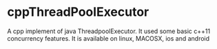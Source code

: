 cppThreadPoolExecutor
=====================

A cpp implement of java ThreadpoolExecutor.
It used some basic c++11 concurrency features.
It is available on linux, MACOSX, ios and android
